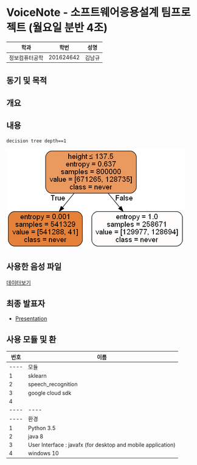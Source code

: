﻿# VoiceNote - 소프트웨어응용설계 팀프로젝트 (월요일 분반 4조)

학과 | 학번 | 성명
---- | ---- | ---- 
정보컴퓨터공학 |201624642 |김남규


## 동기 및 목적
 
 
 
## 개요

 
## 내용
```
decision tree depth==1
```
![](https://github.com/soicem/python2019/blob/master/res/max_depth1.png)


## 사용한 음성 파일 
[데이터보기](https://github.com/soicem/python2019/blob/master/NHIS_OPEN_GJ_2017.CSV)

## 최종 발표자
* [Presentation](https://docs.google.com/presentation/d/1_zWkqKBGItJbBh4vUGXpR_4CrbgFBYKDu9xWs3zxUyg/edit?usp=sharing) 

## 사용 모듈 및 환

번호 | 이름
---- | ---- 
---- | 모듈
1 | sklearn
2 | speech_recognition
3 | google cloud sdk
4 | 
---- | ----
---- | 환경
1 | Python 3.5
2 | java 8
3 | User Interface : javafx (for desktop and mobile application)
4 | windows 10
